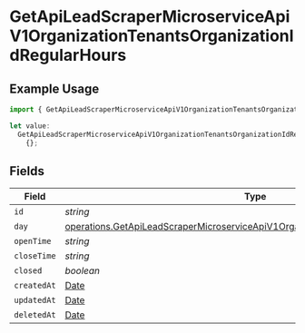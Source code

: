 # GetApiLeadScraperMicroserviceApiV1OrganizationTenantsOrganizationIdRegularHours

## Example Usage

```typescript
import { GetApiLeadScraperMicroserviceApiV1OrganizationTenantsOrganizationIdRegularHours } from "oppulence-backend-sdk/models/operations";

let value:
  GetApiLeadScraperMicroserviceApiV1OrganizationTenantsOrganizationIdRegularHours =
    {};
```

## Fields

| Field                                                                                                                                                                                  | Type                                                                                                                                                                                   | Required                                                                                                                                                                               | Description                                                                                                                                                                            |
| -------------------------------------------------------------------------------------------------------------------------------------------------------------------------------------- | -------------------------------------------------------------------------------------------------------------------------------------------------------------------------------------- | -------------------------------------------------------------------------------------------------------------------------------------------------------------------------------------- | -------------------------------------------------------------------------------------------------------------------------------------------------------------------------------------- |
| `id`                                                                                                                                                                                   | *string*                                                                                                                                                                               | :heavy_minus_sign:                                                                                                                                                                     | N/A                                                                                                                                                                                    |
| `day`                                                                                                                                                                                  | [operations.GetApiLeadScraperMicroserviceApiV1OrganizationTenantsOrganizationIdDay](../../models/operations/getapileadscrapermicroserviceapiv1organizationtenantsorganizationidday.md) | :heavy_minus_sign:                                                                                                                                                                     | N/A                                                                                                                                                                                    |
| `openTime`                                                                                                                                                                             | *string*                                                                                                                                                                               | :heavy_minus_sign:                                                                                                                                                                     | N/A                                                                                                                                                                                    |
| `closeTime`                                                                                                                                                                            | *string*                                                                                                                                                                               | :heavy_minus_sign:                                                                                                                                                                     | N/A                                                                                                                                                                                    |
| `closed`                                                                                                                                                                               | *boolean*                                                                                                                                                                              | :heavy_minus_sign:                                                                                                                                                                     | N/A                                                                                                                                                                                    |
| `createdAt`                                                                                                                                                                            | [Date](https://developer.mozilla.org/en-US/docs/Web/JavaScript/Reference/Global_Objects/Date)                                                                                          | :heavy_minus_sign:                                                                                                                                                                     | N/A                                                                                                                                                                                    |
| `updatedAt`                                                                                                                                                                            | [Date](https://developer.mozilla.org/en-US/docs/Web/JavaScript/Reference/Global_Objects/Date)                                                                                          | :heavy_minus_sign:                                                                                                                                                                     | N/A                                                                                                                                                                                    |
| `deletedAt`                                                                                                                                                                            | [Date](https://developer.mozilla.org/en-US/docs/Web/JavaScript/Reference/Global_Objects/Date)                                                                                          | :heavy_minus_sign:                                                                                                                                                                     | N/A                                                                                                                                                                                    |